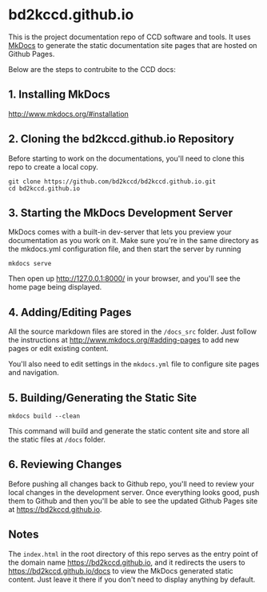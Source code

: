# bd2kccd.github.io

This is the project documentation repo of CCD software and tools. It uses [MkDocs](http://www.mkdocs.org/) to generate the static documentation site pages that are hosted on Github Pages.

Below are the steps to contrubite to the CCD docs:

## 1. Installing MkDocs

http://www.mkdocs.org/#installation

## 2. Cloning the bd2kccd.github.io Repository

Before starting to work on the documentations, you'll need to clone this repo to create a local copy.

````
git clone https://github.com/bd2kccd/bd2kccd.github.io.git
cd bd2kccd.github.io
````

## 3. Starting the MkDocs Development Server

MkDocs comes with a built-in dev-server that lets you preview your documentation as you work on it. Make sure you're in the same directory as the mkdocs.yml configuration file, and then start the server by running 

````
mkdocs serve
````

Then open up http://127.0.0.1:8000/ in your browser, and you'll see the home page being displayed.

## 4. Adding/Editing Pages

All the source markdown files are stored in the `/docs_src` folder. Just follow the instructions at http://www.mkdocs.org/#adding-pages to add new pages or edit existing content.

You'll also need to edit settings in the `mkdocs.yml` file to configure site pages and navigation.

## 5. Building/Generating the Static Site

````
mkdocs build --clean
````

This command will build and generate the static content site and store all the static files at `/docs` folder. 

## 6. Reviewing Changes 

Before pushing all changes back to Github repo, you'll need to review your local changes in the development server. Once everything looks good, push them to Github and then you'll be able to see the updated Github Pages site at https://bd2kccd.github.io.

## Notes

The `index.html` in the root directory of this repo serves as the entry point of the domain name https://bd2kccd.github.io, and it redirects the users to https://bd2kccd.github.io/docs to view the MkDocs generated static content. Just leave it there if you don't need to display anything by default.